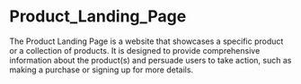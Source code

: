 # Product_Landing_Page
The Product Landing Page is a website that showcases a specific product or a collection of products. It is designed to provide comprehensive information about the product(s) and persuade users to take action, such as making a purchase or signing up for more details.

